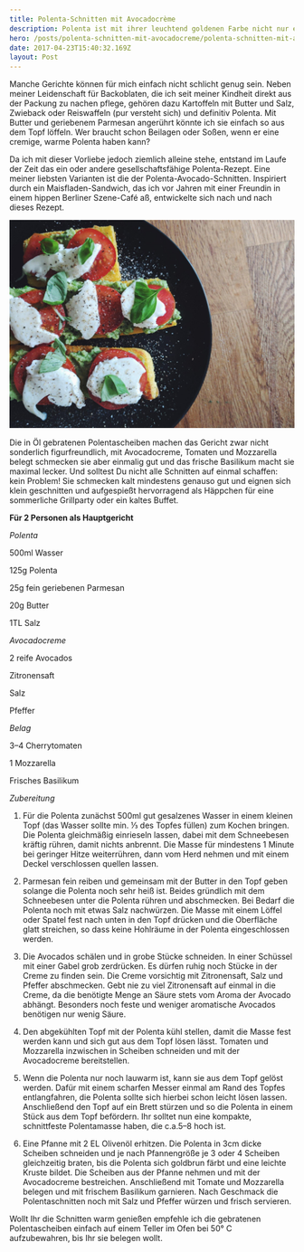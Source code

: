 ```yaml
---
title: Polenta-Schnitten mit Avocadocrème
description: Polenta ist mit ihrer leuchtend goldenen Farbe nicht nur ein Augenschmaus, sondern auch eine wahre Gaumenfreude. Knusprig gebraten als feine Schnitten mit Avocadocrème, fruchtiger Tomate und aromatischem Mozzarella ist sie eine köstliche Vorspeise, die auf dem Teller richtig was her macht.
hero: /posts/polenta-schnitten-mit-avocadocreme/polenta-schnitten-mit-avocadocreme-hero.jpg
date: 2017-04-23T15:40:32.169Z
layout: Post
---
```


Manche Gerichte können für mich einfach nicht schlicht genug sein. Neben meiner Leidenschaft für Backoblaten, die ich seit meiner Kindheit direkt aus der Packung zu nachen pflege, gehören dazu Kartoffeln mit Butter und Salz, Zwieback oder Reiswaffeln (pur versteht sich) und definitiv Polenta. Mit Butter und geriebenem Parmesan angerührt könnte ich sie einfach so aus dem Topf löffeln. Wer braucht schon Beilagen oder Soßen, wenn er eine cremige, warme Polenta haben kann?

Da ich mit dieser Vorliebe jedoch ziemlich alleine stehe, entstand im Laufe der Zeit das ein oder andere gesellschaftsfähige Polenta-Rezept. Eine meiner liebsten Varianten ist die der Polenta-Avocado-Schnitten. Inspiriert durch ein Maisfladen-Sandwich, das ich vor Jahren mit einer Freundin in einem hippen Berliner Szene-Café aß, entwickelte sich nach und nach dieses Rezept. 

![image alt text](polenta-schnitten-mit-avocadocreme-1.jpg)

Die in Öl gebratenen Polentascheiben machen das Gericht zwar nicht sonderlich figurfreundlich, mit Avocadocreme, Tomaten und Mozzarella belegt schmecken sie aber einmalig gut und das frische Basilikum macht sie maximal lecker. Und solltest Du nicht alle Schnitten auf einmal schaffen: kein Problem! Sie schmecken kalt mindestens genauso gut und eignen sich klein geschnitten und aufgespießt hervorragend als Häppchen für eine sommerliche Grillparty oder ein kaltes Buffet.

**Für 2 Personen als Hauptgericht**

*Polenta*

500ml Wasser

125g Polenta

25g fein geriebenen Parmesan

20g Butter

1TL Salz

*Avocadocreme*

2 reife Avocados

Zitronensaft

Salz

Pfeffer

*Belag*

3–4 Cherrytomaten

1 Mozzarella

Frisches Basilikum

*Zubereitung*

1. Für die Polenta zunächst 500ml gut gesalzenes Wasser in einem kleinen Topf (das Wasser sollte min. ⅓ des Topfes füllen) zum Kochen bringen. Die Polenta gleichmäßig einrieseln lassen, dabei mit dem Schneebesen kräftig rühren, damit nichts anbrennt. Die Masse für mindestens 1 Minute bei geringer Hitze weiterrühren, dann vom Herd nehmen und mit einem Deckel verschlossen quellen lassen.

2. Parmesan fein reiben und gemeinsam mit der Butter in den Topf geben solange die Polenta noch sehr heiß ist. Beides gründlich mit dem Schneebesen unter die Polenta rühren und abschmecken. Bei Bedarf die Polenta noch mit etwas Salz nachwürzen. Die Masse mit einem Löffel oder Spatel fest nach unten in den Topf drücken und die Oberfläche glatt streichen, so dass keine Hohlräume in der Polenta eingeschlossen werden.

3. Die Avocados schälen und in grobe Stücke schneiden. In einer Schüssel mit einer Gabel grob zerdrücken. Es dürfen ruhig noch Stücke in der Creme zu finden sein. Die Creme vorsichtig mit Zitronensaft, Salz und Pfeffer abschmecken. Gebt nie zu viel Zitronensaft auf einmal in die Creme, da die benötigte Menge an Säure stets vom Aroma der Avocado abhängt. Besonders noch feste und weniger aromatische Avocados benötigen nur wenig Säure.

4. Den abgekühlten Topf mit der Polenta kühl stellen, damit die Masse fest werden kann und sich gut aus dem Topf lösen lässt. Tomaten und Mozzarella inzwischen in Scheiben schneiden und mit der Avocadocreme bereitstellen.

5. Wenn die Polenta nur noch lauwarm ist, kann sie aus dem Topf gelöst werden. Dafür mit einem scharfen Messer einmal am Rand des Topfes entlangfahren, die Polenta sollte sich hierbei schon leicht lösen lassen. Anschließend den Topf auf ein Brett stürzen und so die Polenta in einem Stück aus dem Topf befördern. Ihr solltet nun eine kompakte, schnittfeste Polentamasse haben, die c.a.5–8 hoch ist.

6. Eine Pfanne mit 2 EL Olivenöl erhitzen. Die Polenta in 3cm dicke Scheiben schneiden und je nach Pfannengröße je 3 oder 4 Scheiben gleichzeitig braten, bis die Polenta sich goldbrun färbt und eine leichte Kruste bildet. Die Scheiben aus der Pfanne nehmen und mit der Avocadocreme bestreichen. Anschließend mit Tomate und Mozzarella belegen und mit frischem Basilikum garnieren. Nach Geschmack die Polentaschnitten noch mit Salz und Pfeffer würzen und frisch servieren.

Wollt Ihr die Schnitten warm genießen empfehle ich die gebratenen Polentascheiben einfach auf einem Teller im Ofen bei 50° C aufzubewahren, bis Ihr sie belegen wollt.

